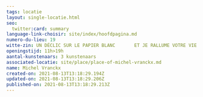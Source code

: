 ```yaml
---
tags: locatie
layout: single-locatie.html
seo:
  twitter:card: summary
language-link-choisir: site/index/hoofdpagina.md
numero-du-lieu: 19
witte-zin: UN DÉCLIC SUR LE PAPIER BLANC       ET JE RALLUME VOTRE VIE
openingstijd: 11h>19h
aantal-kunstenaars: 3 kunstenaars
associated-locatie: site/place/place-of-michel-vranckx.md
name: Michel Vranckx
created-on: 2021-08-13T13:18:29.194Z
updated-on: 2021-08-13T13:18:29.206Z
published-on: 2021-08-13T13:18:29.213Z
---
```

